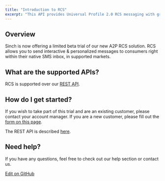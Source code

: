 ```yaml
---
title: "Introduction to RCS"
excerpt: "This API provides Universal Profile 2.0 RCS messaging with granular controls to allow fallback to SMS when a handset is not RCS enabled. Find out more today."
---
```

## Overview

Sinch is now offering a limited beta trial of our new A2P RCS solution. RCS allows you to send interactive & personalized messages to consumers right within their native SMS inbox, in supported markets.

## What are the supported APIs?

RCS is supported over our [REST API](doc:rcs-http-rest).

## How do I get started?

If you wish to take part of this trial and are an existing customer, please contact your account manager. If you are a new customer, please fill out the [form on this page](https://www.sinch.com/products/messaging/rcs/).

The REST API is described [here](doc:rcs-http-rest).

## Need help?

If you have any questions, feel free to check out our help section or
contact us.

<a class="gitbutton pill" target="_blank" href="https://github.com/sinch/docs/blob/master/docs/rcs/rcs-introduction.md"><span class="fab fa-github"></span>Edit on GitHub</a>
